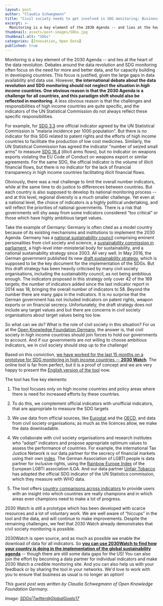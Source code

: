 ```yaml
---
layout: post
author: "Claudia Schwegmann"
title: "Civil society needs to get involved in SDG monitoring: Business as usual is not an option" 
excerpt: >-
  Monitoring is a key element of the 2030 Agenda -- and lies at the heart of the data revolution. Debates around the data revolution and SDG monitoring often focus on the need for more and better data, and for capacity building in developing countries. This focus is justified given the large gaps in data availability and data use....
thumbnail: assets/post-images/SDGs.jpg
thumbnail-alt: "SDGs"
categories: [Innovation, Open Data]
published: true
---
```


Monitoring is a key element of the 2030 Agenda -- and lies at the heart of the data revolution. Debates around the data revolution and SDG monitoring often focus on the need for more and better data, and for capacity building in developing countries. This focus is justified, given the large gaps in data availability and data use. However, **the international debate about the data revolution and SDG monitoring should not neglect the situation in *high income* countries. One obvious reason is that the 2030 Agenda is a challenge for all countries, and this paradigm shift should also be reflected in monitoring**. A less obvious reason is that the challenges and responsibilities of high income countries are quite specific, and the indicators of the UN Statistical Commission do not always reflect these specific responsibilities. 

For example, for [SDG 3.3](http://unstats.un.org/sdgs/indicators/database/?indicator=3.3.3) one official indicator agreed by the UN Statistical Commission is "malaria incidence per 1000 population". But there is no indicator for this SDG related to patent rights and the efforts of high income countries to facilitate the production of low cost medicines. Similarly, the UN Statistical Commission has agreed the indicator "number of seized small arms" to measure [SDG 16.4](http://unstats.un.org/sdgs/indicators/indicators-list/) (illicit arms flows), but no indicator on weapons exports violating the EU Code of Conduct on weapons export or similar agreements. For the same SDG, the official indicator is the volume of illicit financial flows, but there is no indicator for the lack of financial transparency in high income countries facilitating illicit financial flows. 

Obviously, there was a real challenge to limit the overall number indicators, while at the same time to do justice to differences between countries. But each country is also supposed to develop its national monitoring process -- and at this level, regional diversity is a much smaller challenge. Yet even at a national level, the choice of indicators is a highly political undertaking, and will reflect the priorities of national governments. There is a risk that governments will shy away from some indicators considered “too critical” or those which have highly ambitious target values. 

Take the example of Germany:  Germany is often cited as a model country because of its existing mechanisms and institutions to implement the 2030 Agenda. Germany has a [national sustainability council](https://www.nachhaltigkeitsrat.de/en/the-council/) comprising eminent personalities from civil society and science, a [sustainability commission in parliament](https://www.bundesregierung.de/Content/EN/StatischeSeiten/Schwerpunkte/Nachhaltigkeit/nachhaltigkeit-2010-12-13-strukturen-der-nachhaltigkeitspolitik.html), a high-level inter-ministerial body for sustainability, and a national sustainability strategy since 2003. All very well. In May 2016, the German government published its new [draft sustainability strategy](https://www.bundesregierung.de/Webs/Breg/DE/Themen/Nachhaltigkeitsstrategie/_node.html), which is supposed to be the key document for the implementation of the SDGs. But this draft strategy has been heavily criticised by many civil society organisations, including the sustainability council, as not being ambitious enough. The indicators proposed in this strategy only cover 42 of the 169 targets; the number of indicators added since the last indicator report in 2014 was 18, bringing the overall number of indicators to 58. Beyond the number there are many gaps in the indicators. It is no surprise that the German government has not included indicators on patent rights, weapon exports or on financial secrecy. Unfortunately, the draft strategy does not include any target values and but there are concerns in civil society organisations about target values being too low. 

So what can we do? What is the role of civil society in this situation? For us at the [Open Knowledge Foundation Germany](https://www.okfn.de), the answer is, that civil society in high income countries should join forces to hold our governments to account. And if our governments are not willing to choose ambitious indicators, we in civil society should step up to the challenge!

Based on this conviction, [we have worked for the last 15 months on a prototype for SDG monitoring in high income countries -- **2030 Watch**](https://2030-watch.de/en/). The online tool is far from perfect, but it is a proof of concept and we are very happy to present the [English version of the tool](https://2030-watch.de/en/) now. 

The tool has five key elements:

1. The tool focuses only on high income countries and policy areas where there is need for increased efforts by these countries.

2. To do this, we complement official indicators with unofficial indicators, that are appropriate to measure the SDG targets

3. We use data from official sources, like [Eurostat](http://ec.europa.eu/eurostat/de/data/database) and the [OECD](https://data.oecd.org), and data from civil society organisations; as much as the licences allow, we make the data downloadable.

4. We collaborate with civil society organisations and research institutes who “adopt” indicators and propose appropriate optimum values to assess the performance of countries. For example, the international Tax Justice Network is our data partner for the secrecy of financial markets using their own [index](http://www.financialsecrecyindex.com). The German Association of LGBTI people is data partner for inclusive rights, using the [Rainbow Europe Index](https://rainbow-europe.org) of the European LGBTI association ILGA. And our data partner [Unfair Tobacco](https://www.unfairtobacco.org/en/) has adopted the official SDG indicator of the UN Statistics commission, which they measure with WHO data.

5. The tool offers [country comparisons across indicators](https://2030-watch.de/en/monitoring/laendervergleich/) to provide users with an insight into which countries are really champions and in which areas even champions need to make a lot of progress.

2030 Watch is still a prototype which has been developed with scarce resources and a lot of voluntary work. We are well aware of “hiccups” in the tool and the data, and will continue to make improvements. Despite the remaining challenges, we feel that 2030 Watch already demonstrates that civil society monitoring is possible.

2030Watch is open source, and as much as possible we enable the download of data for all indicators. So [**you can use 2030Watch to find how your country is doing in the implementation of the global sustainability agenda**](https://2030-watch.de/en/monitoring/) -- though there are still some data gaps for the US! You can also join the effort by becoming a data partner for individual indicators and make 2030 Watch a credible monitoring site. And you can also help us with your feedback or by sharing the tool in your networks. We'd love to work with you to ensure that business as usual is no longer an option!

*This guest post was written by Claudia Schwegmann of Open Knowledge Foundation Germany.*

*Image:* [*SDGs|Twitter@GlobalGoals17*](https://twitter.com/globalgoals17)

